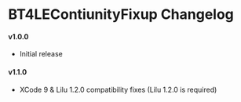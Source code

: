 BT4LEContiunityFixup Changelog
=============================

#### v1.0.0
- Initial release

#### v1.1.0
- XCode 9 & Lilu 1.2.0 compatibility fixes (Lilu 1.2.0 is required)
